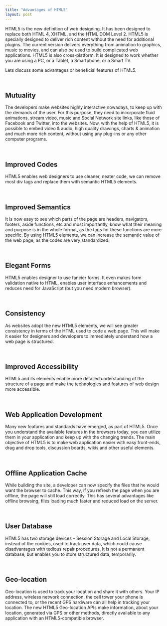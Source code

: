 ```yaml
---
title: "Advantages of HTML5"
layout: post
---
```

HTML5 is the new definition of web designing. It has been designed to replace both HTML 4, XHTML, and the HTML DOM Level 2. HTML5 is specially designed to deliver rich content without the need for additional plugins. The current version delivers everything from animation to graphics, music to movies, and can also be used to build complicated web applications. HTML5 is also cross-platform. It is designed to work whether you are using a PC, or a Tablet, a Smartphone, or a Smart TV.

Lets discuss some advantages or beneficial features of HTML5.

<br>

## Mutuality

The developers make websites highly interactive nowadays, to keep up with the demands of the user. For this purpose, they need to incorporate fluid animations, stream video, music and Social Network site links, like those of Facebook and Twitter, into the websites. Now, with the help of HTML5, it is possible to embed video & audio, high quality drawings, charts & animation and much more rich content, without using any plug-ins or any other computer programs.

<br>

## Improved Codes

HTML5 enables web designers to use cleaner, neater code, we can remove most div tags and replace them with semantic HTML5 elements.

<br>

## Improved Semantics

It is now easy to see which parts of the page are headers, navigators, footers, aside functions, etc and most importantly, know what their meaning and purpose is in the whole format, as the tags for these functions are more specific. By using HTML5 elements, we can increase the semantic value of the web page, as the codes are very standardized.

<br>

## Elegant Forms

HTML5 enables designer to use fancier forms. It even makes form validation native to HTML, enables user interface enhancements and reduces need for JavaScript (but you need modern browser).

<br>

## Consistency

As websites adopt the new HTML5 elements, we will see greater consistency in terms of the HTML used to code a web page. This will make it easier for designers and developers to immediately understand how a web page is structured.

<br>

## Improved Accessibility

HTML5 and its elements enable more detailed understanding of the structure of a page and make the technologies and features of web design more accessible.

<br>

## Web Application Development

Many new features and standards have emerged, as part of HTML5. Once you understand the available features in the browsers today, you can utilize them in your application and keep up with the changing trends. The main objective of HTML5 is to make web application easier with easy front-ends, drag and drop tools, discussion boards, wikis and other useful elements.

<br>

## Offline Application Cache

While building the site, a developer can now specify the files that he would want the browser to cache. This way, if you refresh the page when you are offline, the page will still load correctly. This has several advantages like offline browsing, files loading much faster and reduced load on the server.

<br>

## User Database

HTML5 has two storage devices – Session Storage and Local Storage, instead of the cookies, used to track user data, which could cause disadvantages with tedious repair procedures. It is not a permanent database, but enables you to store structured data, temporarily.

<br>

## Geo-location

Geo-location is used to track your location and share it with others. Your IP address, wireless network connection, the cell tower your phone is connected to, or the recent GPS hardware can all help in tracking your location. The new HTML5 Geo-location APIs make information, about your location, generated via GPS or other methods, directly available to any application with an HTML5-compatible browser.
